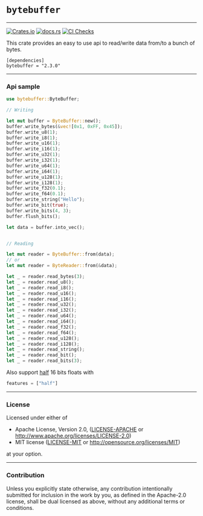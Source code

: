 # `bytebuffer`

---

[![Crates.io](https://img.shields.io/crates/v/bytebuffer.svg?color=orange)](https://crates.io/crates/bytebuffer)
[![docs.rs](https://img.shields.io/badge/docs-latest-blue.svg)](https://docs.rs/bytebuffer)
[![CI Checks](https://github.com/terahlunah/bytebuffer/actions/workflows/rust.yml/badge.svg?branch=master)](https://github.com/terahlunah/bytebuffer/actions/workflows/rust.yml)

This crate provides an easy to use api to read/write data from/to a bunch of bytes.

```
[dependencies]
bytebuffer = "2.3.0"
```

---

### Api sample

```rust
use bytebuffer::ByteBuffer;

// Writing

let mut buffer = ByteBuffer::new();
buffer.write_bytes(&vec![0x1, 0xFF, 0x45]);
buffer.write_u8(1);
buffer.write_i8(1);
buffer.write_u16(1);
buffer.write_i16(1);
buffer.write_u32(1);
buffer.write_i32(1);
buffer.write_u64(1);
buffer.write_i64(1);
buffer.write_u128(1);
buffer.write_i128(1);
buffer.write_f32(0.1);
buffer.write_f64(0.1);
buffer.write_string("Hello");
buffer.write_bit(true);
buffer.write_bits(4, 3);
buffer.flush_bits();

let data = buffer.into_vec();


// Reading 

let mut reader = ByteBuffer::from(data);
// or
let mut reader = ByteReader::from(&data);

let _ = reader.read_bytes(3);
let _ = reader.read_u8();
let _ = reader.read_i8();
let _ = reader.read_u16();
let _ = reader.read_i16();
let _ = reader.read_u32();
let _ = reader.read_i32();
let _ = reader.read_u64();
let _ = reader.read_i64();
let _ = reader.read_f32();
let _ = reader.read_f64();
let _ = reader.read_u128();
let _ = reader.read_i128();
let _ = reader.read_string();
let _ = reader.read_bit();
let _ = reader.read_bits(3);
```

Also support [half](https://crates.io/crates/half/) 16 bits floats with
```rust
features = ["half"]
```

---

### License

Licensed under either of

 * Apache License, Version 2.0, ([LICENSE-APACHE](LICENSE-APACHE) or http://www.apache.org/licenses/LICENSE-2.0)
 * MIT license ([LICENSE-MIT](LICENSE-MIT) or http://opensource.org/licenses/MIT)

at your option.

---

### Contribution

Unless you explicitly state otherwise, any contribution intentionally submitted
for inclusion in the work by you, as defined in the Apache-2.0 license, shall be dual licensed as above, without any
additional terms or conditions.
